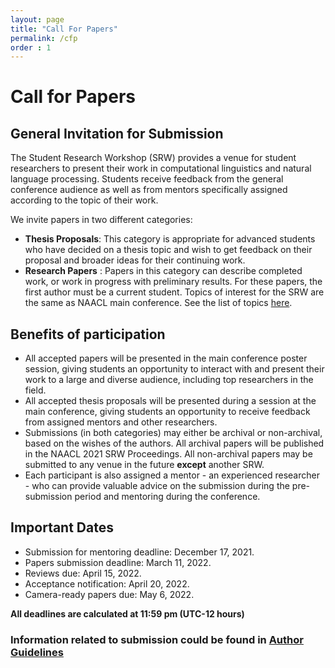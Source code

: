 ```yaml
---
layout: page
title: "Call For Papers"
permalink: /cfp
order : 1
---
```



# Call for Papers
## General Invitation for Submission
The Student Research Workshop (SRW) provides a venue for student researchers to present their work in computational linguistics and natural language processing. Students receive feedback from the general conference audience as well as from mentors specifically assigned according to the topic of their work.

We invite papers in two different categories:
- __Thesis Proposals__: This category is appropriate for advanced students who have decided on a thesis topic and wish to get feedback on their proposal and broader ideas for their continuing work.
- __Research Papers__ : Papers in this category can describe completed work, or work in progress with preliminary results. For these papers, the first author must be a current student.
Topics of interest for the SRW are the same as NAACL main conference. See the list of topics [here](https://2021.naacl.org/calls/papers/).

## Benefits of participation

- All accepted papers will be presented in the main conference poster session, giving students an opportunity to interact with and present their work to a large and diverse audience, including top researchers in the field.
- All accepted thesis proposals will be presented during a session at the main conference, giving students an opportunity to receive feedback from assigned mentors and other researchers.
- Submissions (in both categories) may either be archival or non-archival, based on the wishes of the authors. All archival papers will be published in the NAACL 2021 SRW Proceedings. All non-archival papers may be submitted to any venue in the future __except__ another SRW.
- Each participant is also assigned a mentor - an experienced researcher - who can provide valuable advice on the submission during the pre-submission period and mentoring during the conference.

## Important Dates
- Submission for mentoring deadline: December 17, 2021.
- Papers submission deadline: March 11, 2022.
- Reviews due: April 15, 2022.
- Acceptance notification: April 20, 2022.
- Camera-ready papers due: May 6, 2022.


__All deadlines are calculated at 11:59 pm (UTC-12 hours)__

### Information related to submission could be found in [Author Guidelines](/author)

